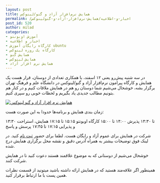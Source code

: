 ```yaml
---
layout: post
title: همایش نرم‌افزار آزاد و گنو/لینوکس
permalink: /اخبار-و-اطلاعیه/همایش-نرم‌افزار-آزاد-و-گنولینوکس
post_id: 520
author: milad
categories: 
- آموزش اوبونتو
- اخبار و اطلاعیه
- کارگاه رایگان آموزش ubuntu
- کارگاه یک روزه لینوکس
- همایش گنو
- همایش لینوکس
- همایش نرم افزار آزاد
---
```


در سه شنبه پیش‌رو یعنی ۱۲ اسفند، با همکاری تعدادی از دوستان، قرار هست یک همایش و کارگاه پیرامون نرم‌افزار آزاد و گنو/لینوکس در دانشگاه علم و فرهنگ تهران برگزار بشه، خوشحال می‌شیم شما دوستان رو هم در همایش ملاقات کنیم و در کنار هم بتونیم مطالب جدیدی یاد بگیریم و لحظات خوبی رو سپری کنیم.

[![همایش نرم افزار آزاد و گنو لینوکس](/assets/images/wp/2015/02/hd-300x222.png)](http://fs.tuxgeek.ir/)

زمان بندی همایش و برنامه‌ها حدودا به این صورت هست:

۱۳:۳۰ تا ۱۴:۳۰ پذیرش
۱۴:۰۰ تا ۱۵:۰۰ کارگاه اوبونتو
۱۵:۱۵ تا ۱۷:۱۵ همایش، استراحت و پذیرایی
۱۷:۱۵ تا ۱۷:۴۵ پرسش و پاسخ

شرکت در همایش برای عموم آزاد و رایگان هست.
لطفا برای حضور 
[ثبت نام](http://fs.tuxgeek.ir) کنید.
در لینک فوق توضیحات بیشتر به همراه آدرس دقیق و نقشه محل برگزاری همایش درج شده.

خوشحال می‌شیم از دوستانی که به موضوع علاقمند هستند دعوت کنید تا در همایش شرکت کنند.

همینطور اگر علاقه‌مند هستید که در همایش ارائه داشته باشید میتونید از قسمت نظرات همین پست با ما ارتباط برقرار کنید.